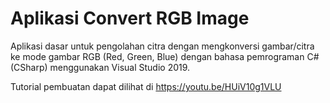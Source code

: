 # Aplikasi Convert RGB Image
Aplikasi dasar untuk pengolahan citra dengan mengkonversi gambar/citra ke mode gambar RGB (Red, Green, Blue) dengan bahasa pemrograman C# (CSharp) menggunakan Visual Studio 2019.

Tutorial pembuatan dapat dilihat di https://youtu.be/HUiV10g1VLU
